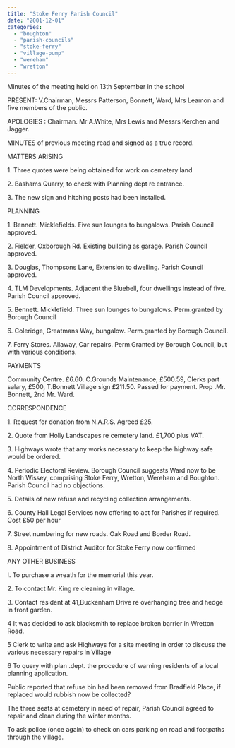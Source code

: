 ```yaml
---
title: "Stoke Ferry Parish Council"
date: "2001-12-01"
categories: 
  - "boughton"
  - "parish-councils"
  - "stoke-ferry"
  - "village-pump"
  - "wereham"
  - "wretton"
---
```


Minutes of the meeting held on 13th September in the school

PRESENT: V.Chairman, Messrs Patterson, Bonnett, Ward, Mrs Leamon and five members of the public.

APOLOGIES : Chairman. Mr A.White, Mrs Lewis and Messrs Kerchen and Jagger.

MINUTES of previous meeting read and signed as a true record.

MATTERS ARISING

1\. Three quotes were being obtained for work on cemetery land

2\. Bashams Quarry, to check with Planning dept re entrance.

3\. The new sign and hitching posts had been installed.

PLANNING

1\. Bennett. Micklefields. Five sun lounges to bungalows. Parish Council approved.

2\. Fielder, Oxborough Rd. Existing building as garage. Parish Council approved.

3\. Douglas, Thompsons Lane, Extension to dwelling. Parish Council approved.

4\. TLM Developments. Adjacent the Bluebell, four dwellings instead of five. Parish Council approved.

5\. Bennett. Micklefield. Three sun lounges to bungalows. Perm.granted by Borough Council

6\. Coleridge, Greatmans Way, bungalow. Perm.granted by Borough Council.

7\. Ferry Stores. Allaway, Car repairs. Perm.Granted by Borough Council, but with various conditions.

PAYMENTS

Community Centre. £6.60. C.Grounds Maintenance, £500.59, Clerks part salary, £500, T.Bonnett Village sign £211.50. Passed for payment. Prop .Mr. Bonnett, 2nd Mr. Ward.

CORRESPONDENCE

1\. Request for donation from N.A.R.S. Agreed £25.

2\. Quote from Holly Landscapes re cemetery land. £1,700 plus VAT.

3\. Highways wrote that any works necessary to keep the highway safe would be ordered.

4\. Periodic Electoral Review. Borough Council suggests Ward now to be North Wissey, comprising Stoke Ferry, Wretton, Wereham and Boughton. Parish Council had no objections.

5\. Details of new refuse and recycling collection arrangements.

6\. County Hall Legal Services now offering to act for Parishes if required. Cost £50 per hour

7\. Street numbering for new roads. Oak Road and Border Road.

8\. Appointment of District Auditor for Stoke Ferry now confirmed

ANY OTHER BUSINESS

I. To purchase a wreath for the memorial this year.

2\. To contact Mr. King re cleaning in village.

3\. Contact resident at 41,Buckenham Drive re overhanging tree and hedge in front garden.

4 It was decided to ask blacksmith to replace broken barrier in Wretton Road.

5 Clerk to write and ask Highways for a site meeting in order to discuss the various necessary repairs in Village

6 To query with plan .dept. the procedure of warning residents of a local planning application.

Public reported that refuse bin had been removed from Bradfield Place, if replaced would rubbish now be collected?

The three seats at cemetery in need of repair, Parish Council agreed to repair and clean during the winter months.

To ask police (once again) to check on cars parking on road and footpaths through the village.
